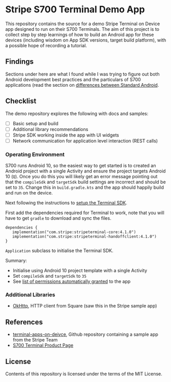 # Stripe S700 Terminal Demo App

This repository contains the source for a demo Stripe Terminal on Device app designed to run on
their S700 Terminals. The aim of this project is to collect step by step learnings of how to
build an Android app for these devices (including wisdom on App SDK versions, target 
build platform), with a possible hope of recording a tutorial.

## Findings

Sections under here are what I found while I was trying to figure out both Android development
best practices and the particulars of S700 applications (read the section on [differences between
Standard Android](https://docs.stripe.com/terminal/features/apps-on-devices/overview#differences-from-standard-android).

## Checklist

The demo repository explores the following with docs and samples:

- [ ] Basic setup and build
- [ ] Additional library recommendations
- [ ] Stripe SDK working inside the app with UI widgets
- [ ] Network communication for application level interaction (REST calls)

### Operating Environment

S700 runs Android 10, so the easiest way to get started is to created an Android project with
a single Activity and ensure the project targets Android 10 (`Q`). Once you do this you will
likely get an error message pointing out that the `compileSdk` and `targetSdk` build settings
are incorrect and should be set to `35`. Change this in `build.gradle.kts` and the app
should happily build and run on the device.

Next following the instructions to [setup the Terminal SDK](https://docs.stripe.com/terminal/features/apps-on-devices/build).

First add the dependencies required for Terminal to work, note that you will have to get `gradle`
to download and sync the files.

```agsl
dependencies {
   implementation("com.stripe:stripeterminal-core:4.1.0")
   implementation("com.stripe:stripeterminal-handoffclient:4.1.0")
}
```
`Application` subclass to initialise the Terminal SDK.


Summary:
- Initialise using Android 10 project template with a single Activity
- Set `compileSdk` and `targetSdk` to `35`
- See [list of permissions automatically granted](https://docs.stripe.com/terminal/features/apps-on-devices/overview#android-permissions) to the app

### Additional Libraries

- [OkHttp](https://square.github.io/okhttp/), HTTP client from Square (saw this in the Stripe sample app)

## References

- [terminal-apps-on-deivce](https://github.com/stripe-samples/terminal-apps-on-devices), Github
repository containing a sample app from the Stripe Team
- [S700 Terminal Product Page](https://stripe.com/au/terminal/s700)

## License

Contents of this repository is licensed under the terms of the MIT License.
